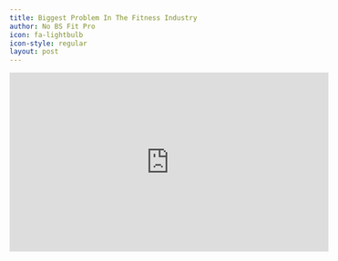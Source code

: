 ```yaml
---
title: Biggest Problem In The Fitness Industry
author: No BS Fit Pro
icon: fa-lightbulb
icon-style: regular
layout: post
---
```

<iframe width="560" height="315" src="https://www.youtube.com/embed/JjgtOI_ruGI" frameborder="0" allow="autoplay; encrypted-media" allowfullscreen></iframe>
